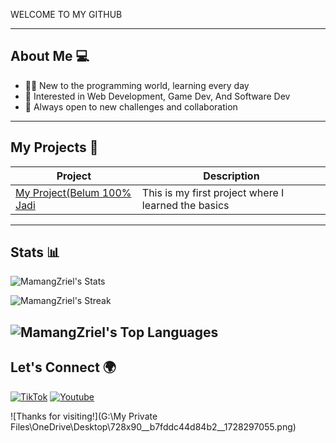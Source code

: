 WELCOME TO MY GITHUB





---

## About Me 💻

- 👨‍💻 New to the programming world, learning every day
- 🔧 Interested in Web Development, Game Dev, And Software Dev
- 🚀 Always open to new challenges and collaboration

---

## My Projects 🚀

| Project | Description |
| ------- | ----------- |
| [My Project(Belum 100% Jadi](https://github.com/MamangZriel/My-First-Website-.git) | This is my first project where I learned the basics |


---

## Stats 📊
![MamangZriel's Stats](https://github-readme-stats.vercel.app/api?username=MamangZriel&theme=vue-dark&show_icons=true&hide_border=true&count_private=true)

![MamangZriel's Streak](https://github-readme-streak-stats.herokuapp.com/?user=MamangZriel&theme=vue-dark&hide_border=true)

![MamangZriel's Top Languages](https://github-readme-stats.vercel.app/api/top-langs/?username=MamangZriel&theme=vue-dark&show_icons=true&hide_border=true&layout=compact)
---

## Let's Connect 🌍

[![TikTok](https://img.shields.io/badge/TikTok-black?style=for-the-badge&logo=tiktok)](https://www.tiktok.com/@zriel_mc?is_from_webapp=1&sender_device=pc)
[![Youtube](https://img.shields.io/badge/Youtube-red?style=for-the-badge&logo=youtube)](https://www.youtube.com/@ZRIELMc)

![Thanks for visiting!](G:\My Private Files\OneDrive\Desktop\728x90__b7fddc44d84b2__1728297055.png)
